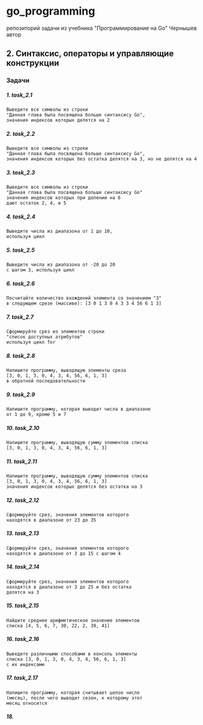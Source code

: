# go_programming
репозиторий задачи из учебника "Программирование на Go" Чернышев автор

## 2. Синтаксис, операторы и управляющие конструкции
### Задачи
##### 1. task_2.1
	Выведите все символы из строки 
	"Данная глава была посвящена больше синтаксису Go",
	значения индексов которых делятся на 2
##### 2. task_2.2
	Выведите все символы из строки 
	"Данная глава была посвящена больше синтаксису Go",
	значения индексов которых без остатка делятся на 3, но не делятся на 4
##### 3. task_2.3
	Выведите все символы из строки 
	"Данная глава была посвящена больше синтаксису Go"
	значения индексов которых при делении на 6
	дают остаток 2, 4, и 5
##### 4. task_2.4 
	Выведите числа из диапазона от 1 до 10,
	используя цикл
##### 5. task_2.5
	Выведите числа из диапазона от -20 до 20
	с шагом 3, используя цикл
##### 6. task_2.6
	Посчитайте количество вхождений элемента со значением "3"
	в следующем срезе (массиве): [3 0 1 3 0 4 3 3 4 56 6 1 3]
##### 7. task_2.7
	Сформируйте срез из элементов строки
	"список доступных атрибутов"
	используя цикл for
##### 8. task_2.8
	Напишите программу, выводящую элементы среза
	[3, 0, 1, 3, 0, 4, 3, 4, 56, 6, 1, 3]
	в обратной последовательности
##### 9. task_2.9
	Напишите программу, которая выводит числа в диапазоне
	от 1 до 9, кроме 5 и 7
##### 10. task_2.10
	Напишите программу, выводящую сумму элементов списка
	[3, 0, 1, 3, 0, 4, 3, 4, 56, 6, 1, 3]
##### 11. task_2.11
	Напишите программу, выводящую сумму элементов списка
	[3, 0, 1, 3, 0, 4, 3, 4, 56, 6, 1, 3]
	значения индексов которых делятся без остатка на 3
##### 12. task_2.12
	Сформируйте срез, значения элементов которого
	находятся в диапазоне от 23 до 35
##### 13. task_2.13
	Сформируйте срез, значения элементов которого
	находятся в диапазоне от 3 до 15 с шагом 4
##### 14. task_2.14
	Сформируйте срез, значения элементов которого
	находятся в диапазоне от 3 до 25 и без остатка
	делятся на 3
##### 15. task_2.15
	Найдите среднее арифметическое значение элементов
	списка [4, 5, 6, 7, 30, 22, 2, 39, 41]
##### 16. task_2.16
	Выведите различными способами в консоль элементы
	списка [3, 0, 1, 3, 0, 4, 3, 4, 56, 6, 1, 3]
	с их индексами
##### 17. task_2.17
	Напишите программу, которая считывает целое число
	(месяц), после чего выводит сезон, к которому этот
	месяц относится
##### 18. 
   

